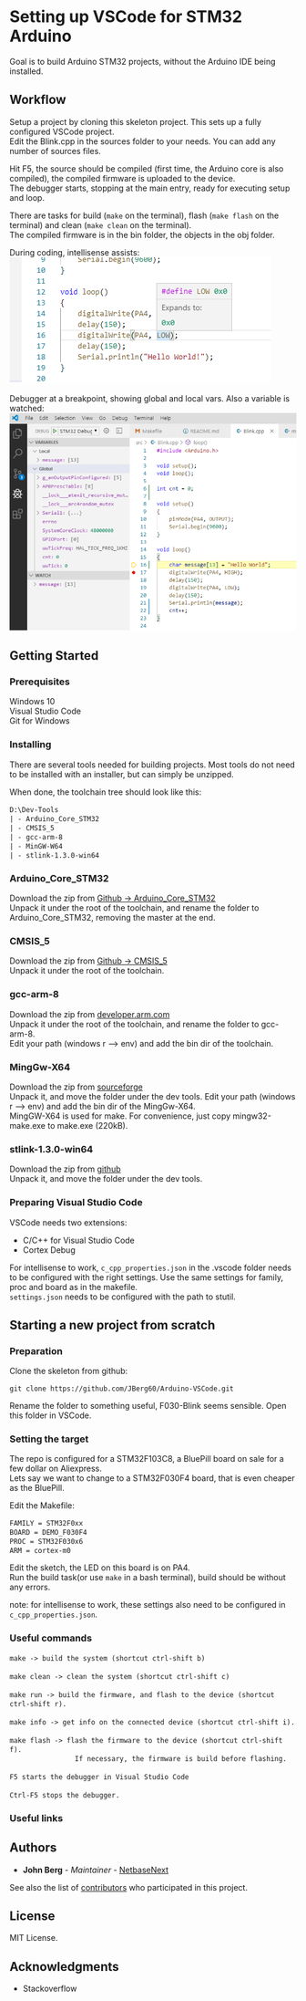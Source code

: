 # Setting up VSCode for STM32 Arduino 
Goal is to build Arduino STM32 projects, without the Arduino IDE being installed.  

## Workflow
Setup a project by cloning this skeleton project. This sets up a fully configured VSCode project.  
Edit the Blink.cpp in the sources folder to your needs. You can add any number of sources files.  

Hit F5, the source should be compiled (first time, the Arduino core is also compiled), the compiled firmware is uploaded to the device.  
The debugger starts, stopping at the main entry, ready for executing setup and loop.  

There are tasks for build (```make``` on the terminal), flash (```make flash``` on the terminal) and clean (```make clean``` on the terminal).  
The compiled firmware is in the bin folder, the objects in the obj folder.

During coding, intellisense assists:  
![Intellisense](doc/intellisense.png?raw=true "")
<br/>
<br/>
Debugger at a breakpoint, showing global and local vars. Also a variable is watched:  
![Debugger](doc/debugger.png?raw=true "")


## Getting Started

### Prerequisites
Windows 10  
Visual Studio Code  
Git for Windows  

### Installing
There are several tools needed for building projects. Most tools do not need to be installed with an installer, but can simply be unzipped.  

When done, the toolchain tree should look like this:  
```
D:\Dev-Tools
| - Arduino_Core_STM32
| - CMSIS_5
| - gcc-arm-8
| - MinGW-W64
| - stlink-1.3.0-win64
```

### Arduino_Core_STM32
Download the zip from [Github -> Arduino_Core_STM32](https://github.com/stm32duino/Arduino_Core_STM32)  
Unpack it under the root of the toolchain, and rename the folder to Arduino_Core_STM32, removing the master at the end.  

### CMSIS_5
Download the zip from [Github -> CMSIS_5](https://github.com/ARM-software/CMSIS_5)  
Unpack it under the root of the toolchain.  

### gcc-arm-8
Download the zip from [developer.arm.com](https://developer.arm.com/-/media/Files/downloads/gnu-rm/8-2019q3/RC1.1/gcc-arm-none-eabi-8-2019-q3-update-win32.exe?revision=b3eb9c4d-f49f-4694-8928-2084c9f090ac?product=GNU%20Arm%20Embedded%20Toolchain,32-bit,,Windows,8-2019-q3-update)  
Unpack it under the root of the toolchain, and rename the folder to gcc-arm-8.  
Edit your path (windows r --> env) and add the bin dir of the toolchain.  

### MingGw-X64
Download the zip from [sourceforge](https://sourceforge.net/projects/mingw-w64/)  
Unpack it, and move the folder under the dev tools.
Edit your path (windows r --> env) and add the bin dir of the MingGw-X64.  
MingGW-X64 is used for make.  For convenience, just copy mingw32-make.exe to make.exe (220kB).    

### stlink-1.3.0-win64
Download the zip from [github](https://github.com/texane/stlink/releases/tag/1.3.0)  
Unpack it, and move the folder under the dev tools.  

### Preparing Visual Studio Code
VSCode needs two extensions:  
- C/C++ for Visual Studio Code  
- Cortex Debug  

For intellisense to work, ```c_cpp_properties.json``` in the .vscode folder needs to be configured with the right settings. Use the same settings for family, proc and board as in the makefile.  
```settings.json``` needs to be configured with the path to stutil.


## Starting a new project from scratch

### Preparation
Clone the skeleton from github:  
```
git clone https://github.com/JBerg60/Arduino-VSCode.git
```
Rename the folder to something useful, F030-Blink seems sensible.
Open this folder in VSCode.

### Setting the target
The repo is configured for a STM32F103C8, a BluePill board on sale for a few dollar on Aliexpress.  
Lets say we want to change to a STM32F030F4 board, that is even cheaper as the BluePill.

Edit the Makefile:  
```
FAMILY = STM32F0xx
BOARD = DEMO_F030F4
PROC = STM32F030x6
ARM = cortex-m0
```  
Edit the sketch, the LED on this board is on PA4.  
Run the build task(or use ```make``` in a bash terminal), build should be without any errors.  

note: for intellisense to work, these settings also need to be configured in ```c_cpp_properties.json```.


### Useful commands
```
make -> build the system (shortcut ctrl-shift b)  

make clean -> clean the system (shortcut ctrl-shift c)  

make run -> build the firmware, and flash to the device (shortcut ctrl-shift r).   

make info -> get info on the connected device (shortcut ctrl-shift i).  

make flash -> flash the firmware to the device (shortcut ctrl-shift f).  
                If necessary, the firmware is build before flashing. 

F5 starts the debugger in Visual Studio Code  

Ctrl-F5 stops the debugger.  

```

### Useful links  


## Authors

* **John Berg** - *Maintainer* - [NetbaseNext](https://netbasenext.nl)

See also the list of [contributors](https://github.com/JBerg60/Arduino-VSCode/graphs/contributors) who participated in this project.

## License

MIT License.

## Acknowledgments

* Stackoverflow

